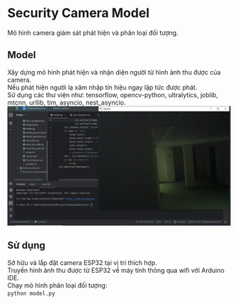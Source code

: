 # Security Camera Model
Mô hình camera giám sát phát hiện và phân loại đối tượng.
## Model
Xây dựng mô hình phát hiện và nhận diện người từ hình ảnh thu được của camera. <br>
Nếu phát hiện người lạ xâm nhập tín hiệu ngay lập tức được phát. <br>
Sử dụng các thư viện như: tensorflow, opencv-python, ultralytics, joblib, mtcnn, urllib, tim, asyncio, nest_asyncio. <br>
![screenshot](https://github.com/nguyenhoangbuu/Security_Camera_app/blob/main/image_app.png)
## Sử dụng
Sở hữu và lắp đặt camera ESP32 tại vị trí thích hợp. <br>
Truyền hình ảnh thu được từ ESP32 về máy tính thông qua wifi với Arduino IDE. <br>
Chạy mô hình phân loại đối tượng:<br>
`python model.py`
